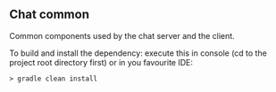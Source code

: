 Chat common
------------------------------------

Common components used by the chat server and the client.

To build and install the dependency:
execute this in console (cd to the project root directory first) or in you favourite IDE:

`> gradle clean install`